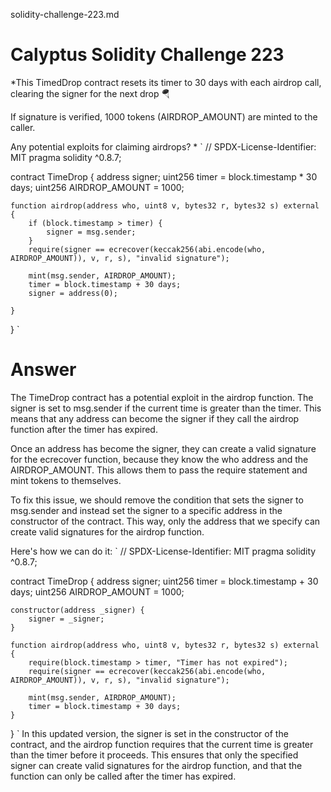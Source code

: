 solidity-challenge-223.md

# Calyptus Solidity Challenge 223
*This TimedDrop contract resets its timer to 30 days with each airdrop call, clearing the signer for the next drop 🪂

If signature is verified, 1000 tokens (AIRDROP_AMOUNT) are minted to the caller.

Any potential exploits for claiming airdrops? *
`
// SPDX-License-Identifier: MIT
pragma solidity ^0.8.7;

contract TimeDrop {
    address signer;
    uint256 timer = block.timestamp * 30 days;
    uint256 AIRDROP_AMOUNT = 1000;

    function airdrop(address who, uint8 v, bytes32 r, bytes32 s) external {
        if (block.timestamp > timer) {
            signer = msg.sender;
        }
        require(signer == ecrecover(keccak256(abi.encode(who, AIRDROP_AMOUNT)), v, r, s), "invalid signature");
        
        mint(msg.sender, AIRDROP_AMOUNT);
        timer = block.timestamp + 30 days;
        signer = address(0);
    
    }
}
`
# Answer
The TimeDrop contract has a potential exploit in the airdrop function. The signer is set to msg.sender if the current time is greater than the timer. This means that any address can become the signer if they call the airdrop function after the timer has expired.

Once an address has become the signer, they can create a valid signature for the ecrecover function, because they know the who address and the AIRDROP_AMOUNT. This allows them to pass the require statement and mint tokens to themselves.

To fix this issue, we should remove the condition that sets the signer to msg.sender and instead set the signer to a specific address in the constructor of the contract. This way, only the address that we specify can create valid signatures for the airdrop function.

Here's how we can do it:
`
// SPDX-License-Identifier: MIT
pragma solidity ^0.8.7;

contract TimeDrop {
    address signer;
    uint256 timer = block.timestamp + 30 days;
    uint256 AIRDROP_AMOUNT = 1000;

    constructor(address _signer) {
        signer = _signer;
    }

    function airdrop(address who, uint8 v, bytes32 r, bytes32 s) external {
        require(block.timestamp > timer, "Timer has not expired");
        require(signer == ecrecover(keccak256(abi.encode(who, AIRDROP_AMOUNT)), v, r, s), "invalid signature");
        
        mint(msg.sender, AIRDROP_AMOUNT);
        timer = block.timestamp + 30 days;
    }
}
`
In this updated version, the signer is set in the constructor of the contract, and the airdrop function requires that the current time is greater than the timer before it proceeds. This ensures that only the specified signer can create valid signatures for the airdrop function, and that the function can only be called after the timer has expired.